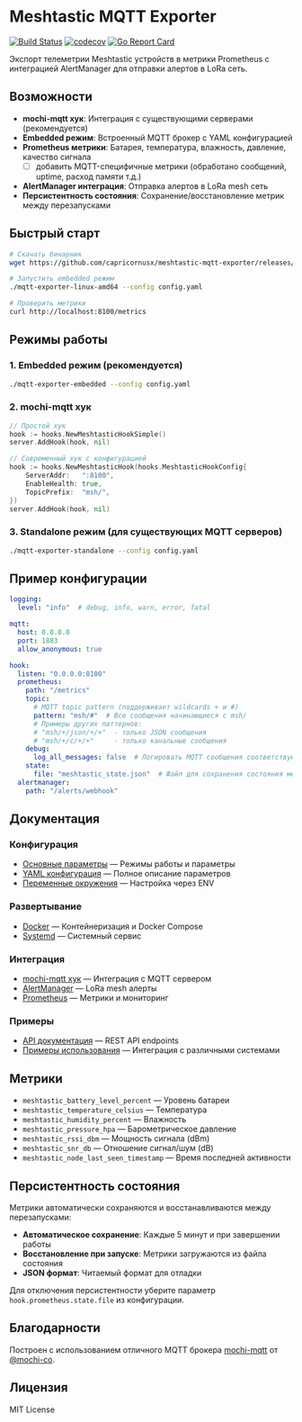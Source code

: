 # Meshtastic MQTT Exporter

[![Build Status](https://github.com/capricornusx/meshtastic-mqtt-exporter/workflows/Build%20and%20Test/badge.svg)](https://github.com/capricornusx/meshtastic-mqtt-exporter/actions)
[![codecov](https://codecov.io/gh/capricornusx/meshtastic-mqtt-exporter/graph/badge.svg?token=P0409HCBFS)](https://codecov.io/gh/capricornusx/meshtastic-mqtt-exporter)
[![Go Report Card](https://goreportcard.com/badge/github.com/capricornusx/meshtastic-mqtt-exporter)](https://goreportcard.com/report/github.com/capricornusx/meshtastic-mqtt-exporter)

Экспорт телеметрии Meshtastic устройств в метрики Prometheus с интеграцией AlertManager для отправки алертов в LoRa сеть.

## Возможности

- **mochi-mqtt хук**: Интеграция с существующими серверами (рекомендуется)
- **Embedded режим**: Встроенный MQTT брокер с YAML конфигурацией
- **Prometheus метрики**: Батарея, температура, влажность, давление, качество сигнала
  - [ ] добавить MQTT-специфичные метрики (обработано сообщений, uptime, расход памяти т.д.)
- **AlertManager интеграция**: Отправка алертов в LoRa mesh сеть
- **Персистентность состояния**: Сохранение/восстановление метрик между перезапусками

## Быстрый старт

```bash
# Скачать бинарник
wget https://github.com/capricornusx/meshtastic-mqtt-exporter/releases/latest/download/mqtt-exporter-linux-amd64

# Запустить embedded режим
./mqtt-exporter-linux-amd64 --config config.yaml

# Проверить метрики
curl http://localhost:8100/metrics
```

## Режимы работы

### 1. Embedded режим (рекомендуется)
```bash
./mqtt-exporter-embedded --config config.yaml
```

### 2. mochi-mqtt хук
```go
// Простой хук
hook := hooks.NewMeshtasticHookSimple()
server.AddHook(hook, nil)

// Современный хук с конфигурацией
hook := hooks.NewMeshtasticHook(hooks.MeshtasticHookConfig{
    ServerAddr:   ":8100",
    EnableHealth: true,
    TopicPrefix:  "msh/",
})
server.AddHook(hook, nil)
```

### 3. Standalone режим (для существующих MQTT серверов)
```bash
./mqtt-exporter-standalone --config config.yaml
```

## Пример конфигурации

```yaml
logging:
  level: "info"  # debug, info, warn, error, fatal

mqtt:
  host: 0.0.0.0
  port: 1883
  allow_anonymous: true

hook:
  listen: "0.0.0.0:8100"
  prometheus:
    path: "/metrics"
    topic:
      # MQTT topic pattern (поддерживает wildcards + и #)
      pattern: "msh/#"  # Все сообщения начинающиеся с msh/
      # Примеры других паттернов:
      # "msh/+/json/+/+"  - только JSON сообщения
      # "msh/+/c/+/+"     - только канальные сообщения
    debug:
      log_all_messages: false  # Логировать MQTT сообщения соответствующие pattern
    state:
      file: "meshtastic_state.json"  # Файл для сохранения состояния метрик
  alertmanager:
    path: "/alerts/webhook"
```

## Документация

### Конфигурация
- [Основные параметры](docs/src/ru/configuration/basic.md) — Режимы работы и параметры
- [YAML конфигурация](docs/src/ru/configuration/yaml.md) — Полное описание параметров
- [Переменные окружения](docs/src/ru/configuration/environment.md) — Настройка через ENV

### Развертывание
- [Docker](docs/src/ru/deployment/docker.md) — Контейнеризация и Docker Compose
- [Systemd](docs/src/ru/deployment/systemd.md) — Системный сервис

### Интеграция
- [mochi-mqtt хук](docs/src/ru/integration/hook.md) — Интеграция с MQTT сервером
- [AlertManager](docs/src/ru/integration/alertmanager.md) — LoRa mesh алерты
- [Prometheus](docs/src/ru/integration/prometheus.md) — Метрики и мониторинг

### Примеры
- [API документация](docs/src/ru/api.md) — REST API endpoints
- [Примеры использования](docs/src/ru/examples.md) — Интеграция с различными системами

## Метрики

- `meshtastic_battery_level_percent` — Уровень батареи
- `meshtastic_temperature_celsius` — Температура
- `meshtastic_humidity_percent` — Влажность
- `meshtastic_pressure_hpa` — Барометрическое давление
- `meshtastic_rssi_dbm` — Мощность сигнала (dBm)
- `meshtastic_snr_db` — Отношение сигнал/шум (dB)
- `meshtastic_node_last_seen_timestamp` — Время последней активности

## Персистентность состояния

Метрики автоматически сохраняются и восстанавливаются между перезапусками:

- **Автоматическое сохранение**: Каждые 5 минут и при завершении работы
- **Восстановление при запуске**: Метрики загружаются из файла состояния
- **JSON формат**: Читаемый формат для отладки

Для отключения персистентности уберите параметр `hook.prometheus.state.file` из конфигурации.

## Благодарности

Построен с использованием отличного MQTT брокера [mochi-mqtt](https://github.com/mochi-mqtt/server) от [@mochi-co](https://github.com/mochi-co).

## Лицензия

MIT License
